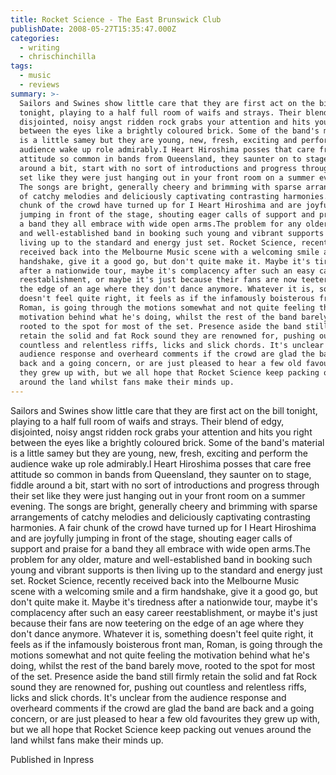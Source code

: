 ```yaml
---
title: Rocket Science - The East Brunswick Club
publishDate: 2008-05-27T15:35:47.000Z
categories:
  - writing
  - chrischinchilla
tags:
  - music
  - reviews
summary: >-
  Sailors and Swines show little care that they are first act on the bill
  tonight, playing to a half full room of waifs and strays. Their blend of edgy,
  disjointed, noisy angst ridden rock grabs your attention and hits you right
  between the eyes like a brightly coloured brick. Some of the band's material
  is a little samey but they are young, new, fresh, exciting and perform the
  audience wake up role admirably.I Heart Hiroshima posses that care free
  attitude so common in bands from Queensland, they saunter on to stage, fiddle
  around a bit, start with no sort of introductions and progress through their
  set like they were just hanging out in your front room on a summer evening.
  The songs are bright, generally cheery and brimming with sparse arrangements
  of catchy melodies and deliciously captivating contrasting harmonies. A fair
  chunk of the crowd have turned up for I Heart Hiroshima and are joyfully
  jumping in front of the stage, shouting eager calls of support and praise for
  a band they all embrace with wide open arms.The problem for any older, mature
  and well-established band in booking such young and vibrant supports is then
  living up to the standard and energy just set. Rocket Science, recently
  received back into the Melbourne Music scene with a welcoming smile and a firm
  handshake, give it a good go, but don't quite make it. Maybe it's tiredness
  after a nationwide tour, maybe it's complacency after such an easy career
  reestablishment, or maybe it's just because their fans are now teetering on
  the edge of an age where they don't dance anymore. Whatever it is, something
  doesn't feel quite right, it feels as if the infamously boisterous front man,
  Roman, is going through the motions somewhat and not quite feeling the
  motivation behind what he's doing, whilst the rest of the band barely move,
  rooted to the spot for most of the set. Presence aside the band still firmly
  retain the solid and fat Rock sound they are renowned for, pushing out
  countless and relentless riffs, licks and slick chords. It's unclear from the
  audience response and overheard comments if the crowd are glad the band are
  back and a going concern, or are just pleased to hear a few old favourites
  they grew up with, but we all hope that Rocket Science keep packing out venues
  around the land whilst fans make their minds up.
---
```


Sailors and Swines show little care that they are first act on the bill tonight, playing to a half full room of waifs and strays. Their blend of edgy, disjointed, noisy angst ridden rock grabs your attention and hits you right between the eyes like a brightly coloured brick. Some of the band's material is a little samey but they are young, new, fresh, exciting and perform the audience wake up role admirably.I Heart Hiroshima posses that care free attitude so common in bands from Queensland, they saunter on to stage, fiddle around a bit, start with no sort of introductions and progress through their set like they were just hanging out in your front room on a summer evening. The songs are bright, generally cheery and brimming with sparse arrangements of catchy melodies and deliciously captivating contrasting harmonies. A fair chunk of the crowd have turned up for I Heart Hiroshima and are joyfully jumping in front of the stage, shouting eager calls of support and praise for a band they all embrace with wide open arms.The problem for any older, mature and well-established band in booking such young and vibrant supports is then living up to the standard and energy just set. Rocket Science, recently received back into the Melbourne Music scene with a welcoming smile and a firm handshake, give it a good go, but don't quite make it. Maybe it's tiredness after a nationwide tour, maybe it's complacency after such an easy career reestablishment, or maybe it's just because their fans are now teetering on the edge of an age where they don't dance anymore. Whatever it is, something doesn't feel quite right, it feels as if the infamously boisterous front man, Roman, is going through the motions somewhat and not quite feeling the motivation behind what he's doing, whilst the rest of the band barely move, rooted to the spot for most of the set. Presence aside the band still firmly retain the solid and fat Rock sound they are renowned for, pushing out countless and relentless riffs, licks and slick chords. It's unclear from the audience response and overheard comments if the crowd are glad the band are back and a going concern, or are just pleased to hear a few old favourites they grew up with, but we all hope that Rocket Science keep packing out venues around the land whilst fans make their minds up.

Published in Inpress
